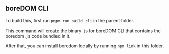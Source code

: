 ## boreDOM CLI

To build this, first run `pnpm run build_cli` in the parent folder.

This command will create the binary .js for boreDOM CLI that contains the
boredom .js code bundled in it.

After that, you can install boredom locally by running `npm link` in this folder.

